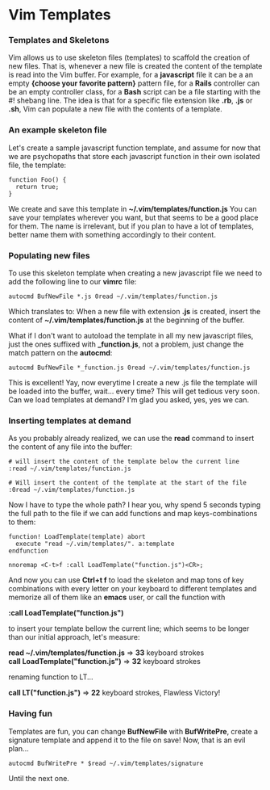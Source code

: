 # Vim Templates

### Templates and Skeletons

Vim allows us to use skeleton files (templates) to scaffold the
creation of new files. That is, whenever a new file is created the
content of the template is read into the Vim buffer. For example, for
a **javascript** file it can be a an empty
**{choose your favorite pattern}**
pattern file, for a **Rails** controller can be an empty
controller class, for a **Bash** script can be a file
starting with the #! shebang line. The idea is that for a specific
file extension like **.rb**, **.js** or
**.sh**, Vim can populate a new file with the contents
of a template.

### An example skeleton file

Let's create a sample javascript function template, and assume for now
that we are psychopaths that store each javascript function in their
own isolated file, the template:


```language-vim
function Foo() {
  return true;
}
```

We create and save this template in
**~/.vim/templates/function.js**
You can save your templates wherever you want, but that seems to be a
good place for them. The name is irrelevant, but if you plan to have a
lot of templates, better name them with something accordingly to their
content.

### Populating new files

To use this skeleton template when creating a new javascript file we
need to add the following line to our **vimrc** file:

```vim
autocmd BufNewFile *.js 0read ~/.vim/templates/function.js
```

Which translates to: When a new file with extension
**.js** is created, insert the content of
**~/.vim/templates/function.js** at the beginning of the
buffer.

What if I don't want to autoload the template in all my new javascript
files, just the ones suffixed with **_function.js**, not
a problem, just change the match pattern on the
**autocmd**:

```vim
autocmd BufNewFile *_function.js 0read ~/.vim/templates/function.js
```

This is excellent! Yay, now everytime I create a new .js file the
template will be loaded into the buffer, wait... every time? This will
get tedious very soon. Can we load templates at demand? I'm glad you
asked, yes, yes we can.

### Inserting templates at demand

As you probably already realized, we can use the
**read** command to insert the content of any file into
the buffer:

```vim
# will insert the content of the template below the current line
:read ~/.vim/templates/function.js

# Will insert the content of the template at the start of the file
:0read ~/.vim/templates/function.js
```

Now I have to type the whole path? I hear you, why spend 5 seconds
typing the full path to the file if we can add functions and map
keys-combinations to them:

```vim
function! LoadTemplate(template) abort
  execute "read ~/.vim/templates/". a:template
endfunction

nnoremap <C-t>f :call LoadTemplate("function.js")<CR>;
```

And now you can use **Ctrl+t f** to load the skeleton
and map tons of key combinations with every letter on your keyboard to
different templates and memorize all of them like an
**emacs** user, or call the function with

**:call LoadTemplate("function.js")**

to insert your template bellow the current line; which seems to be
longer than our initial approach, let's measure:

**read ~/.vim/templates/function.js** => **33** keyboard strokes   
**call LoadTemplate("function.js")** => **32** keyboard strokes

renaming function to LT... 

**call LT("function.js")** => **22** keyboard strokes, Flawless Victory!

### Having fun

Templates are fun, you can change **BufNewFile** with
**BufWritePre**, create a signature template and append
it to the file on save! Now, that is an evil plan...

```vim
autocmd BufWritePre * $read ~/.vim/templates/signature
```

Until the next one.
